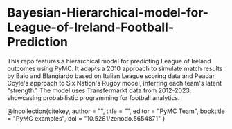 # Bayesian-Hierarchical-model-for-League-of-Ireland-Football-Prediction
This repo features a hierarchical model for predicting League of Ireland outcomes using PyMC. It adapts a 2010 approach to simulate match results by Baio and Blangiardo based on Italian League scoring data and Peadar Coyle's approach to Six Nation's Rugby model, inferring each team's latent "strength." The model uses Transfermarkt data from 2012-2023, showcasing probabilistic programming for football analytics.














@incollection{citekey,
  author    = "<Peadar Coyle>",
  title     = "<Hierarchical model for Rugby prediction>",
  editor    = "PyMC Team",
  booktitle = "PyMC examples",
  doi       = "10.5281/zenodo.5654871"
}
